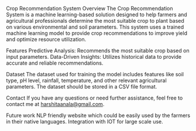 Crop Recommendation System
Overview
The Crop Recommendation System is a machine learning-based solution designed to help farmers and agricultural professionals determine the most suitable crop to plant based on various environmental and soil parameters. This system uses a trained machine learning model to provide crop recommendations to improve yield and optimize resource utilization.

Features
Predictive Analysis: Recommends the most suitable crop based on input parameters.
Data-Driven Insights: Utilizes historical data to provide accurate and reliable recommendations.

Dataset
The dataset used for training the model includes features like soil type, pH level, rainfall, temperature, and other relevant agricultural parameters. The dataset should be stored in a CSV file format.

Contact
If you have any questions or need further assistance, feel free to contact me at harshitaanala@gmail.com.

Future work
NLP friendly website which could be easily used by the farmers in their native languages.
Integration with IOT for large scale use.
